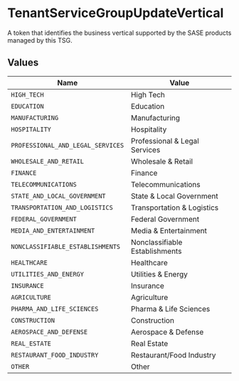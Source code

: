 # TenantServiceGroupUpdateVertical

A token that identifies the business vertical supported by the SASE
products managed by this TSG.



## Values

| Name                              | Value                             |
| --------------------------------- | --------------------------------- |
| `HIGH_TECH`                       | High Tech                         |
| `EDUCATION`                       | Education                         |
| `MANUFACTURING`                   | Manufacturing                     |
| `HOSPITALITY`                     | Hospitality                       |
| `PROFESSIONAL_AND_LEGAL_SERVICES` | Professional & Legal Services     |
| `WHOLESALE_AND_RETAIL`            | Wholesale & Retail                |
| `FINANCE`                         | Finance                           |
| `TELECOMMUNICATIONS`              | Telecommunications                |
| `STATE_AND_LOCAL_GOVERNMENT`      | State & Local Government          |
| `TRANSPORTATION_AND_LOGISTICS`    | Transportation & Logistics        |
| `FEDERAL_GOVERNMENT`              | Federal Government                |
| `MEDIA_AND_ENTERTAINMENT`         | Media & Entertainment             |
| `NONCLASSIFIABLE_ESTABLISHMENTS`  | Nonclassifiable Establishments    |
| `HEALTHCARE`                      | Healthcare                        |
| `UTILITIES_AND_ENERGY`            | Utilities & Energy                |
| `INSURANCE`                       | Insurance                         |
| `AGRICULTURE`                     | Agriculture                       |
| `PHARMA_AND_LIFE_SCIENCES`        | Pharma & Life Sciences            |
| `CONSTRUCTION`                    | Construction                      |
| `AEROSPACE_AND_DEFENSE`           | Aerospace & Defense               |
| `REAL_ESTATE`                     | Real Estate                       |
| `RESTAURANT_FOOD_INDUSTRY`        | Restaurant/Food Industry          |
| `OTHER`                           | Other                             |